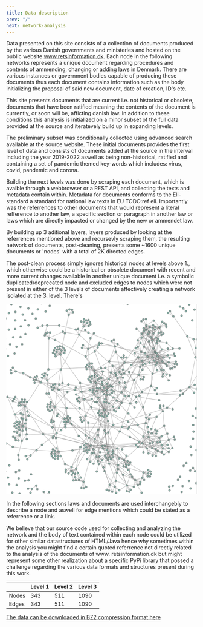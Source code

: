 ```yaml
---
title: Data description
prev: "/"
next: network-analysis
---
```


Data presented on this site consists of a collection of documents produced by the various Danish governments and
ministeries and hosted on the public website www.retsinformation.dk. Each node in the following networks represents a
unique document regarding procedures and contents of ammending, changing or adding laws in Denmark. There 
are various instances or government bodies capable of producing these documents thus each document contains 
information such as the body initializing the proposal of said new document, date of creation, ID's etc.

This site presents documents that are current i.e. not historical or obsolete, documents that have been ratified 
meaning the contents of the document is currently, or soon will be, afficting danish law. In addition to these 
conditions this analysis is initialized on a minor subset of the full data provided at the source and iteratevely 
build up in expanding levels. 

The preliminary subset was conditionally collected using advanced search available at the source website. These 
initial documents provides the first level of data and consists of documents added at the source in the interval 
including the year 2019-2022 aswell as being non-historical, ratified and containing a set of pandemic themed 
key-words which includes: virus, covid, pandemic and corona.

Building the next levels was done by scraping each document, which is avaible through a webbrowser or a REST API, 
and collecting the texts and metadata contain within. Metadata for documents conforms to the Eli-standard a standard 
for national law texts in EU TODO:ref eli. Importantly was the referrences to other documents that would represent a 
literal refference to another law, a specific section or paragraph in another law or laws which are directly 
impacted or changed by the new or ammendet law. 

By building up 3 aditional layers, layers produced by looking at the referrences mentioned above and recursevly 
scraping them, the resulting network of documents, post-cleaning, presents some ~1600 unique documents or 'nodes' 
with a total of 2K directed edges.

The post-clean process simply ignores historical nodes at levels above 1., which otherwise could be a 
historical or obsolete document with recent and more current changes available in another unique document i.e. a 
symbolic duplicated/deprecated node and excluded edges to nodes which were not present in either of 
the 3 levels of documents affectively creating a network isolated at the 3. level.
There's

![](/images/tempFinalNetwork.png)



In the following sections laws and documents are used interchangebly to describe a node and aswell for edge mentions 
which could be stated as a referrence or a link.
    
We believe that our source code used for collecting and analyzing the network and the body of text contained within 
each node could be utilized for other similar datastructures of HTML/Java hence why sometimes within the analysis 
you might find a certain quoted referrence not directly related to the analysis of the documents of www.
retsinformation.dk 
but 
might represent some other realization about a specific PyPi library that possed a challenge regarding the various 
data formats and structures present during this work.

|       | Level 1 | Level 2 | Level 3 |
|-------|---------|---------|---------|
| Nodes | 343     | 511     | 1090    |
| Edges | 343     | 511     | 1090    |


[The data can be downloaded in BZ2 compression format here](/data/picl_data_l3.pbz2)


